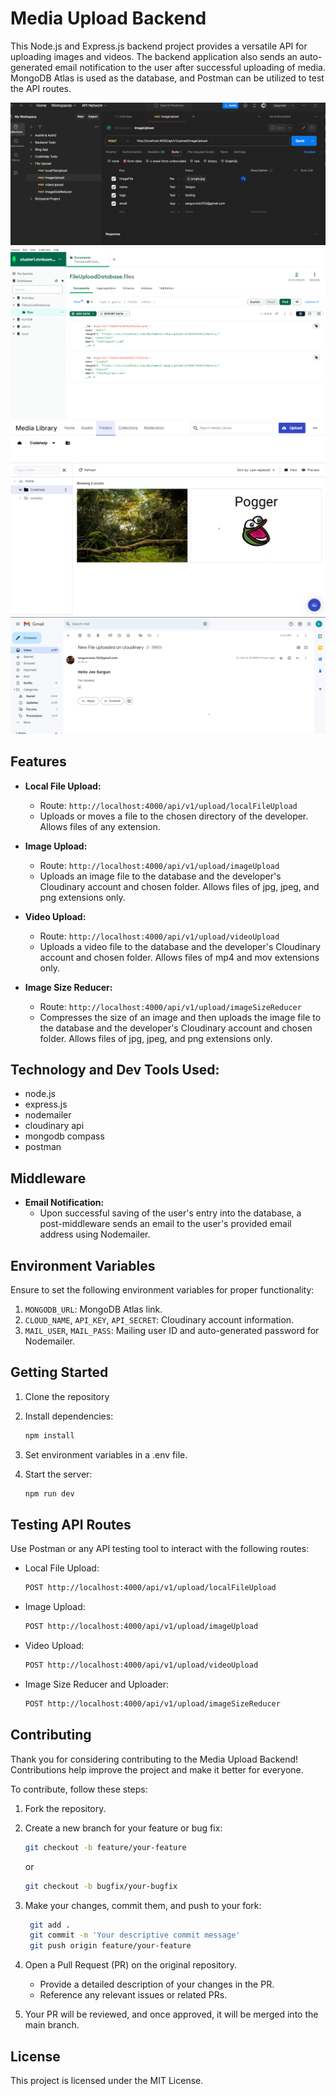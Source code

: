 # Media Upload Backend

This Node.js and Express.js backend project provides a versatile API for uploading images and videos. The backend application also sends an auto-generated email notification to the user after successful uploading of media. MongoDB Atlas is used as the database, and Postman can be utilized to test the API routes.

![Postman](assets/postmanView.png)
![Database](assets/mongodbView.png)
![Cloudinary](assets/cloudinaryView.png)
![Email](assets/emailView.png)

## Features

- **Local File Upload:**
  - Route: `http://localhost:4000/api/v1/upload/localFileUpload`
  - Uploads or moves a file to the chosen directory of the developer. Allows files of any extension.

- **Image Upload:**
  - Route: `http://localhost:4000/api/v1/upload/imageUpload`
  - Uploads an image file to the database and the developer's Cloudinary account and chosen folder. Allows files of jpg, jpeg, and png extensions only.

- **Video Upload:**
  - Route: `http://localhost:4000/api/v1/upload/videoUpload`
  - Uploads a video file to the database and the developer's Cloudinary account and chosen folder. Allows files of mp4 and mov extensions only.

- **Image Size Reducer:**
  - Route: `http://localhost:4000/api/v1/upload/imageSizeReducer`
  - Compresses the size of an image and then uploads the image file to the database and the developer's Cloudinary account and chosen folder. Allows files of jpg, jpeg, and png extensions only.

## Technology and Dev Tools Used:
 - node.js
 - express.js
 - nodemailer
 - cloudinary api
 - mongodb compass
 - postman 

## Middleware

- **Email Notification:**
  - Upon successful saving of the user's entry into the database, a post-middleware sends an email to the user's provided email address using Nodemailer.

## Environment Variables

Ensure to set the following environment variables for proper functionality:
1. `MONGODB_URL`: MongoDB Atlas link.
2. `CLOUD_NAME`, `API_KEY`, `API_SECRET`: Cloudinary account information.
3. `MAIL_USER`, `MAIL_PASS`: Mailing user ID and auto-generated password for Nodemailer.

## Getting Started

1. Clone the repository

2. Install dependencies:
   ```bash
   npm install
   ```
3. Set environment variables in a .env file.

4. Start the server:
   ```bash
   npm run dev
   ```

## Testing API Routes
Use Postman or any API testing tool to interact with the following routes:

 - Local File Upload: 
   ```bash
   POST http://localhost:4000/api/v1/upload/localFileUpload
   ```
 - Image Upload: 
   ```bash
   POST http://localhost:4000/api/v1/upload/imageUpload
   ```
 - Video Upload: 
   ```bash
   POST http://localhost:4000/api/v1/upload/videoUpload
   ```
 - Image Size Reducer and Uploader: 
   ```bash
   POST http://localhost:4000/api/v1/upload/imageSizeReducer
   ```

## Contributing

Thank you for considering contributing to the Media Upload Backend! Contributions help improve the project and make it better for everyone.

To contribute, follow these steps:

1. Fork the repository.
2. Create a new branch for your feature or bug fix:
   ```bash
   git checkout -b feature/your-feature
   ```
   or 
    ```bash
    git checkout -b bugfix/your-bugfix
    ```
3. Make your changes, commit them, and push to your fork:
   ```bash
    git add .
    git commit -m 'Your descriptive commit message'
    git push origin feature/your-feature
   ```

4. Open a Pull Request (PR) on the original repository.
    - Provide a detailed description of your changes in the PR.
    - Reference any relevant issues or related PRs.
5. Your PR will be reviewed, and once approved, it will be merged into the main branch.

## License
This project is licensed under the MIT License.
